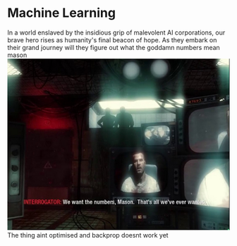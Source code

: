 # Machine Learning
 
In a world enslaved by the insidious grip of malevolent AI corporations, our brave hero rises as humanity's final beacon of hope. As they embark on their grand journey will they figure out what the goddamn numbers mean mason
![THE NUMBERS MASON](Capture.PNG)
The thing aint optimised and backprop doesnt work yet
